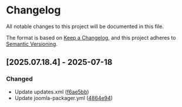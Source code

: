 # Changelog

All notable changes to this project will be documented in this file.

The format is based on [Keep a Changelog](https://keepachangelog.com/en/1.0.0/),
and this project adheres to [Semantic Versioning](https://semver.org/spec/v2.0.0.html).

## [2025.07.18.4] - 2025-07-18

### Changed

* Update updates.xml ([f6ae5bb](https://github.com/N6REJ/mod_bearslivesearch/commit/f6ae5bb))
* Update joomla-packager.yml ([4864e94](https://github.com/N6REJ/mod_bearslivesearch/commit/4864e94))

